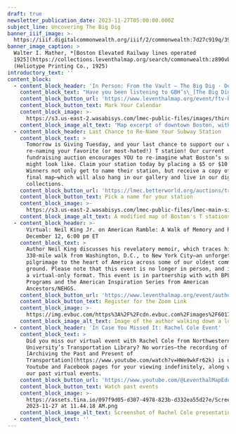 ```yaml
---
draft: true
newsletter_publication_date: 2023-11-27T05:00:00.000Z
subject_line: Uncovering The Big Dig
banner_iiif_image: >-
  https://iiif.digitalcommonwealth.org/iiif/2/commonwealth:7d27c919q/390,1587,3552,1686/full/0/default.jpg
banner_image_caption: >
  Walter I. Mather, *[Boston Elevated Railway lines operated
  1925](https://collections.leventhalmap.org/search/commonwealth:z890vb900)*,
  (Heliotype Printing Co., 1925)
introductory_text: ''
content_block:
  - content_block_header: 'In Person: From the Vault – The Big Dig · December 1, 2:00 pm ET'
    content_block_text: "Have you been listening to GBH’s\_[The Big Dig Podcast](https://www.wgbh.org/podcasts/the-big-dig)? Have you noticed how many times the podcast refers to maps of all kinds? Do you want to look at the documents behind the Big Dig—both the maps that made the project happen as well as maps showing possibilities that never came to be? Join us for a\_From the Vault\_collections showing with\_[Ian Coss](https://iancoss.com/)\_and\_[Isabel Hibbard](https://www.isabelcatalinahibbard.com/), the producers of\_The Big Dig\_podcast and dive into understanding these past transportation decisions through maps.\n"
    content_block_button_url: 'https://www.leventhalmap.org/event/ftv-big-dig/'
    content_block_button_text: Mark Your Calendar
    content_block_image: >-
      https://s3.us-east-2.wasabisys.com/lmec-public-files/images/thirdharbortunne01mass_0197.jpg
    content_block_image_alt_text: 'Map excerpt of downtown Boston, with black labeled lines'
  - content_block_header: Last Chance to Re-Name Your Subway Station
    content_block_text: >
      Tomorrow is Giving Tuesday, and your last chance to support our work by
      re-naming your favorite (or most-hated!) T station! Our current
      fundraising auction encourages YOU to re-imagine what Boston’s subway map
      might look like. Claim your station today by placing a $5 or $10 bid.
      Winners not only get to name their station, but receive a copy of the
      final map—which will also hang in our gallery and live in our digital
      collections.
    content_block_button_url: 'https://lmec.betterworld.org/auctions/transit-fundraiser'
    content_block_button_text: Pick a name for your station
    content_block_image: >-
      https://s3.us-east-2.wasabisys.com/lmec-public-files/lmec-main-site-static-assets/mbta-fundraiser.jpg
    content_block_image_alt_text: A modified map of Boston's T stations
  - content_block_header: >-
      Virtual: Neil King Jr. on American Ramble: A Walk of Memory and Renewal ·
      December 12, 6:00 pm ET
    content_block_text: >
      Author Neil King discusses his revelatory memoir, which traces his
      330-mile walk from Washington, D.C., to New York City—an unforgettable
      pilgrimage to the heart of America across some of our oldest common
      ground. Please note that this event is no longer in person, and is now in
      a virtual-only format. This event is in partnership with with BPL Adult
      Programs and the American Inspiration Series from American
      Ancestors/NEHGS.
    content_block_button_url: 'https://www.leventhalmap.org/event/author-talk-neil-king-jr/'
    content_block_button_text: Register for the Zoom Link
    content_block_image: >-
      https://img.evbuc.com/https%3A%2F%2Fcdn.evbuc.com%2Fimages%2F601729529%2F197026922247%2F1%2Foriginal.20230919-200251?w=940&auto=format%2Ccompress&q=75&sharp=10&rect=120%2C0%2C1200%2C600&s=02f677eafac40e5d76ae558f2bf6ee56
    content_block_image_alt_text: Image of the author walking down a long road
  - content_block_header: 'In Case You Missed It: Rachel Cole Event'
    content_block_text: >
      Did you miss our virtual event with Rachel Cole from Northwestern
      University’s Transportation Library? No worries—the recording of
      [Archiving the Past and Present of
      Transportation](https://www.youtube.com/watch?v=HWe9wkFr62k) is up on our
      Youtube and Facebook pages for your viewing indefinitely, along with all
      our past virtual events.
    content_block_button_url: 'https://www.youtube.com/@LeventhalMapEducationCenter/streams'
    content_block_button_text: Watch past events
    content_block_image: >-
      https://assets.tina.io/097f9d05-d307-4978-823b-d332ea55d27e/Screen Shot
      2023-11-27 at 11.44.18 AM.png
    content_block_image_alt_text: Screenshot of Rachel Cole presentation on Youtube
  - content_block_text: ''
---
```


